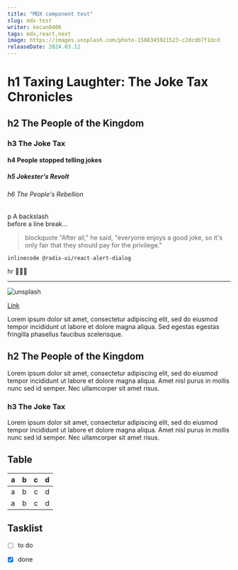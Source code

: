 ```yaml
---
title: "MDX component test"
slug: mdx-test
writer: kecan0406
tags: mdx,react,next
image: https://images.unsplash.com/photo-1588345921523-c2dcdb7f1dcd
releaseDate: 2024.03.12
---
```


# h1 Taxing Laughter: The Joke Tax Chronicles

## h2 The People of the Kingdom

### h3 The Joke Tax

#### h4 People stopped telling jokes

##### h5 Jokester's Revolt

###### h6 The People's Rebellion

p A backslash\
before a line break…
> blockquote "After all," he said,
> "everyone enjoys a good joke,
> so it's only fair that they should pay for the privilege."

```
inlinecode @radix-ui/react-alert-dialog
```

hr 🔻🔻🔻
***
![unsplash](https://images.unsplash.com/photo-1588345921523-c2dcdb7f1dcd?w=752&q=100 "unsplas1h")

[Link](https://mdxjs.com "mdx")

Lorem ipsum dolor sit amet,
consectetur adipiscing elit,
sed do eiusmod tempor incididunt ut labore et dolore magna aliqua.
Sed egestas egestas fringilla phasellus faucibus scelerisque.

## h2 The People of the Kingdom

Lorem ipsum dolor sit amet, consectetur adipiscing elit, sed do eiusmod tempor incididunt ut labore et dolore magna
aliqua. Amet nisl purus in mollis nunc sed id semper. Nec ullamcorper sit amet risus.

### h3 The Joke Tax

Lorem ipsum dolor sit amet, consectetur adipiscing elit, sed do eiusmod tempor incididunt ut labore et dolore magna
aliqua. Amet nisl purus in mollis nunc sed id semper. Nec ullamcorper sit amet risus.

## Table

| a | b | c | d |
|---|:--|--:|:-:|
| a | b | c | d |
| a | b | c | d |

## Tasklist

* [ ] to do
* [x] done





